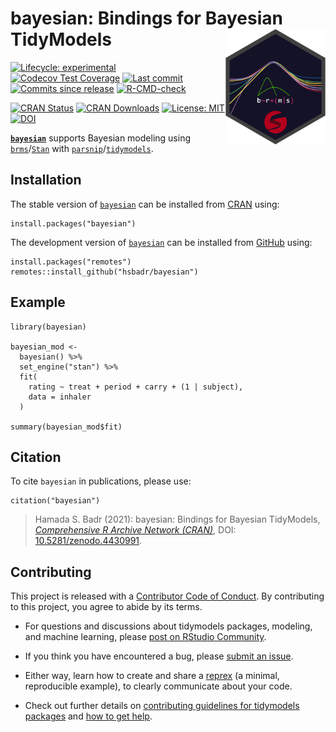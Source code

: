 <!-- README.md is generated from README.Rmd. Please edit that file -->

bayesian: Bindings for Bayesian TidyModels [<img src="man/figures/bayesian.png" align="right" width="160" alt="bayesian logo" />](https://hsbadr.github.io/bayesian/)
=====================================================================================================================================================================

<!-- badges: start -->

[![Lifecycle:
experimental](https://img.shields.io/badge/lifecycle-experimental-orange.svg)](https://www.tidyverse.org/lifecycle/#experimental)
[![Codecov Test
Coverage](https://codecov.io/gh/hsbadr/bayesian/branch/main/graph/badge.svg)](https://codecov.io/gh/hsbadr/bayesian?branch=main)
[![Last
commit](https://img.shields.io/github/last-commit/hsbadr/bayesian)](https://github.com/hsbadr/bayesian/commits/main)
[![Commits since
release](https://img.shields.io/github/commits-since/hsbadr/bayesian/0.0.2.svg?color=green)](https://GitHub.com/hsbadr/bayesian/commit/main/)
[![R-CMD-check](https://github.com/hsbadr/bayesian/workflows/R-CMD-check/badge.svg)](https://github.com/hsbadr/bayesian/actions)

[![CRAN
Status](https://www.r-pkg.org/badges/version/bayesian)](https://CRAN.R-project.org/package=bayesian)
[![CRAN
Downloads](http://cranlogs.r-pkg.org/badges/grand-total/bayesian)](https://cran.r-project.org/package=bayesian)
[![License:
MIT](https://img.shields.io/badge/License-MIT-blue.svg)](https://github.com/hsbadr/bayesian/blob/main/LICENSE.md)
[![DOI](https://zenodo.org/badge/327419436.svg)](https://zenodo.org/badge/latestdoi/327419436)
<!-- badges: end -->

[**`bayesian`**](https://hsbadr.github.io/bayesian/) supports Bayesian
modeling using
[`brms`](https://paul-buerkner.github.io/brms/)/[`Stan`](https://mc-stan.org/)
with
[`parsnip`](https://parsnip.tidymodels.org/)/[`tidymodels`](https://www.tidymodels.org/).

Installation
------------

The stable version of [`bayesian`](https://hsbadr.github.io/bayesian/)
can be installed from
[CRAN](https://CRAN.R-project.org/package=bayesian) using:

    install.packages("bayesian")

The development version of
[`bayesian`](https://hsbadr.github.io/bayesian/) can be installed from
[GitHub](https://github.com/hsbadr/bayesian) using:

    install.packages("remotes")
    remotes::install_github("hsbadr/bayesian")

Example
-------

    library(bayesian)

    bayesian_mod <-
      bayesian() %>%
      set_engine("stan") %>%
      fit(
        rating ~ treat + period + carry + (1 | subject),
        data = inhaler
      )

    summary(bayesian_mod$fit)

Citation
--------

To cite `bayesian` in publications, please use:

    citation("bayesian")

> Hamada S. Badr (2021): bayesian: Bindings for Bayesian TidyModels,
> [*Comprehensive R Archive Network
> (CRAN)*](https://cran.r-project.org/package=bayesian), DOI:
> [10.5281/zenodo.4430991](https://doi.org/10.5281/zenodo.4430991).

Contributing
------------

This project is released with a [Contributor Code of
Conduct](https://contributor-covenant.org/version/2/0/CODE_OF_CONDUCT.html).
By contributing to this project, you agree to abide by its terms.

-   For questions and discussions about tidymodels packages, modeling,
    and machine learning, please [post on RStudio
    Community](https://community.rstudio.com/).

-   If you think you have encountered a bug, please [submit an
    issue](https://github.com/hsbadr/bayesian/issues).

-   Either way, learn how to create and share a
    [reprex](https://reprex.tidyverse.org) (a minimal, reproducible
    example), to clearly communicate about your code.

-   Check out further details on [contributing guidelines for tidymodels
    packages](https://www.tidymodels.org/contribute/) and [how to get
    help](https://www.tidymodels.org/help/).
